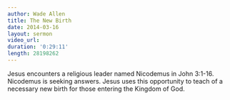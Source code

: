 ```yaml
---
author: Wade Allen
title: The New Birth
date: 2014-03-16
layout: sermon
video_url:
duration: '0:29:11'
length: 28198262
---
```


Jesus encounters a religious leader named Nicodemus in John 3:1-16. Nicodemus is seeking answers. Jesus uses this opportunity to teach of a necessary new birth for those entering the Kingdom of God.
